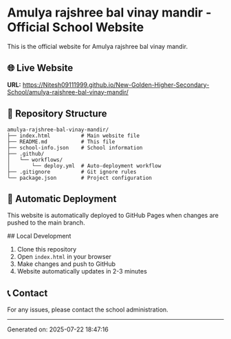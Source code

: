 # Amulya rajshree bal vinay mandir - Official School Website

This is the official website for Amulya rajshree bal vinay mandir.

## 🌐 Live Website
**URL:** https://Nitesh09111999.github.io/New-Golden-Higher-Secondary-School/amulya-rajshree-bal-vinay-mandir/

## 📁 Repository Structure
```
amulya-rajshree-bal-vinay-mandir/
├── index.html          # Main website file
├── README.md           # This file
├── school-info.json    # School information
├── .github/
│   └── workflows/
│       └── deploy.yml  # Auto-deployment workflow
├── .gitignore          # Git ignore rules
└── package.json        # Project configuration
```

## 🚀 Automatic Deployment
This website is automatically deployed to GitHub Pages when changes are pushed to the main branch.

##️ Local Development
1. Clone this repository
2. Open `index.html` in your browser
3. Make changes and push to GitHub
4. Website automatically updates in 2-3 minutes

## 📞 Contact
For any issues, please contact the school administration.

---
Generated on: 2025-07-22 18:47:16
